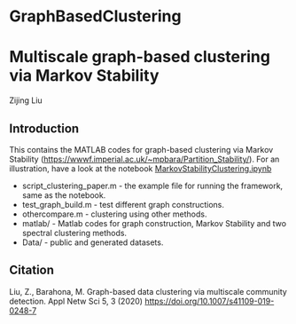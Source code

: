 # GraphBasedClustering

Multiscale graph-based clustering via Markov Stability
================
Zijing Liu

Introduction
------------
This contains the MATLAB codes for graph-based clustering via Markov Stability (https://wwwf.imperial.ac.uk/~mpbara/Partition_Stability/).
For an illustration, have a look at the notebook [MarkovStabilityClustering.ipynb](https://github.com/barahona-research-group/GraphBasedClustering/blob/master/MarkovStabilityClustering.ipynb)
*  script_clustering_paper.m - the example file for running the framework, same as the notebook. 
*  test_graph_build.m - test different graph constructions.
*  othercompare.m - clustering using other methods.
*  matlab/ - Matlab codes for graph construction, Markov Stability and two spectral clustering methods.
*  Data/ - public and generated datasets.


Citation
--------
Liu, Z., Barahona, M. Graph-based data clustering via multiscale community detection. Appl Netw Sci 5, 3 (2020)
https://doi.org/10.1007/s41109-019-0248-7
